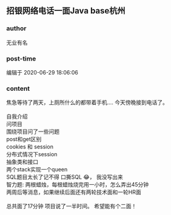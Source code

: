 ## 招银网络电话一面Java base杭州
### author 
无业有名
### post-time 

编辑于  2020-06-29 18:06:06
### content 
<div class="post-topic-des nc-post-content">
 <div>
  焦急等待了两天，上厕所什么的都带着手机.... 今天傍晚接到电话了。
 </div>
 <div>
  <br/>
 </div>
 <div>
  自我介绍
 </div>
 <div>
  问项目
 </div>
 <div>
  围绕项目问了一些问题
 </div>
 <div>
  post和get区别
 </div>
 <div>
  cookies 和 session
 </div>
 <div>
  分布式情况下session
 </div>
 <div>
  抽象类和接口
 </div>
 <div>
  两个stack实现一个queen
 </div>
 <div>
  SQL题目太长了记不得 口撕SQL
  <span>
   😂， 我没写出来
  </span>
 </div>
 <div>
  智力题: 两根蜡烛，每根蜡烛烧完用一小时，怎么弄出45分钟
 </div>
 <div>
  两周后等消息，如果继续后面还有两轮技术面和一轮HR面
 </div>
 <div>
  <br/>
 </div>
 <div>
  总共面了17分钟 项目说了一半时间。 希望能有个二面！
 </div>
 <div>
  <br/>
 </div>
</div>
